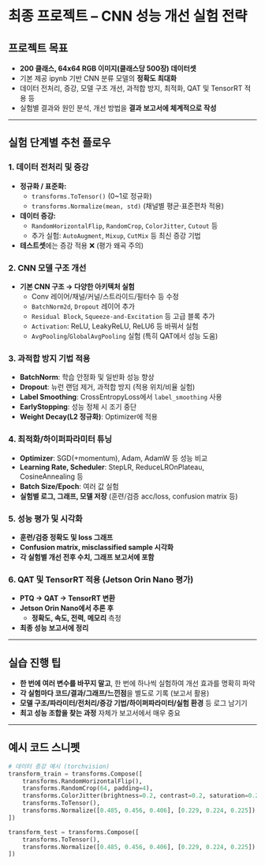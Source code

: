 # 최종 프로젝트 – CNN 성능 개선 실험 전략

## 프로젝트 목표

- **200 클래스, 64x64 RGB 이미지(클래스당 500장) 데이터셋**
- 기본 제공 ipynb 기반 CNN 분류 모델의 **정확도 최대화**  
- 데이터 전처리, 증강, 모델 구조 개선, 과적합 방지, 최적화, QAT 및 TensorRT 적용 등  
- 실험별 결과와 원인 분석, 개선 방법을 **결과 보고서에 체계적으로 작성**

---

## 실험 단계별 추천 플로우

### 1. 데이터 전처리 및 증강
- **정규화 / 표준화:**  
  - `transforms.ToTensor()` (0~1로 정규화)  
  - `transforms.Normalize(mean, std)` (채널별 평균·표준편차 적용)
- **데이터 증강:**  
  - `RandomHorizontalFlip`, `RandomCrop`, `ColorJitter`, `Cutout` 등  
  - 추가 실험: `AutoAugment`, `Mixup`, `CutMix` 등 최신 증강 기법  
- **테스트셋**에는 증강 적용 ❌ (평가 왜곡 주의)

### 2. CNN 모델 구조 개선
- **기본 CNN 구조 → 다양한 아키텍처 실험**  
  - Conv 레이어/채널/커널/스트라이드/필터수 등 수정  
  - `BatchNorm2d`, `Dropout` 레이어 추가  
  - `Residual Block`, `Squeeze-and-Excitation` 등 고급 블록 추가  
  - `Activation`: ReLU, LeakyReLU, ReLU6 등 바꿔서 실험  
  - `AvgPooling`/`GlobalAvgPooling` 실험 (특히 QAT에서 성능 도움)

### 3. 과적합 방지 기법 적용
- **BatchNorm**: 학습 안정화 및 일반화 성능 향상
- **Dropout**: 뉴런 랜덤 제거, 과적합 방지 (적용 위치/비율 실험)
- **Label Smoothing**: CrossEntropyLoss에서 `label_smoothing` 사용
- **EarlyStopping**: 성능 정체 시 조기 중단
- **Weight Decay(L2 정규화)**: Optimizer에 적용

### 4. 최적화/하이퍼파라미터 튜닝
- **Optimizer**: SGD(+momentum), Adam, AdamW 등 성능 비교
- **Learning Rate, Scheduler**: StepLR, ReduceLROnPlateau, CosineAnnealing 등  
- **Batch Size/Epoch**: 여러 값 실험  
- **실험별 로그, 그래프, 모델 저장** (훈련/검증 acc/loss, confusion matrix 등)

### 5. 성능 평가 및 시각화
- **훈련/검증 정확도 및 loss 그래프**
- **Confusion matrix, misclassified sample 시각화**
- **각 실험별 개선 전후 수치, 그래프 보고서에 포함**

### 6. QAT 및 TensorRT 적용 (Jetson Orin Nano 평가)
- **PTQ → QAT → TensorRT 변환**
- **Jetson Orin Nano에서 추론 후**  
  - **정확도, 속도, 전력, 메모리** 측정
- **최종 성능 보고서에 정리**

---

## 실습 진행 팁

- **한 번에 여러 변수를 바꾸지 말고**, 한 번에 하나씩 실험하여 개선 효과를 명확히 파악
- **각 실험마다 코드/결과/그래프/느낀점**을 별도로 기록 (보고서 활용)
- **모델 구조/파라미터/전처리/증강 기법/하이퍼파라미터/실험 환경** 등 로그 남기기
- **최고 성능 조합을 찾는 과정** 자체가 보고서에서 매우 중요

---

## 예시 코드 스니펫

```python
# 데이터 증강 예시 (torchvision)
transform_train = transforms.Compose([
    transforms.RandomHorizontalFlip(),
    transforms.RandomCrop(64, padding=4),
    transforms.ColorJitter(brightness=0.2, contrast=0.2, saturation=0.2),
    transforms.ToTensor(),
    transforms.Normalize([0.485, 0.456, 0.406], [0.229, 0.224, 0.225])
])

transform_test = transforms.Compose([
    transforms.ToTensor(),
    transforms.Normalize([0.485, 0.456, 0.406], [0.229, 0.224, 0.225])
])
